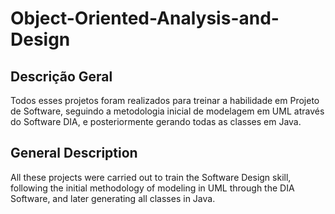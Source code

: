 # Object-Oriented-Analysis-and-Design
## Descrição Geral

Todos esses projetos foram realizados para treinar a habilidade em Projeto de Software, seguindo a metodologia inicial de modelagem em UML através do Software DIA, e posteriormente gerando todas as classes em Java.

## General Description

All these projects were carried out to train the Software Design skill, following the initial methodology of modeling in UML through the DIA Software, and later generating all classes in Java.
